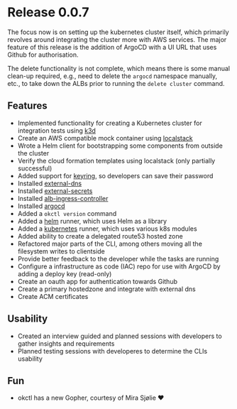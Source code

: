 # Release 0.0.7

The focus now is on setting up the kubernetes cluster itself, which primarily revolves around integrating the cluster more with AWS services. The major feature of this release is the addition
of ArgoCD with a UI URL that uses Github for authorisation.

The delete functionality is not complete, which means there is some manual clean-up required, e.g., need to delete the `argocd` namespace manually, etc., to take down the ALBs prior to running the `delete cluster` command.

## Features

- Implemented functionality for creating a Kubernetes cluster for integration tests using [k3d](https://github.com/rancher/k3d)
- Create an AWS compatible mock container using [localstack](https://github.com/localstack/localstack)
- Wrote a Helm client for bootstrapping some components from outside the cluster
- Verify the cloud formation templates using localstack (only partially successful)
- Added support for [keyring](https://github.com/99designs/keyring), so developers can save their password
- Installed [external-dns](https://github.com/kubernetes-sigs/external-dns)
- Installed [external-secrets](https://github.com/godaddy/kubernetes-external-secrets)
- Installed [alb-ingress-controller](https://github.com/kubernetes-sigs/aws-alb-ingress-controller)
- Installed [argocd](https://argoproj.github.io/argo-cd/)
- Added a `okctl version` command
- Added a [helm](https://github.com/helm/helm) runner, which uses Helm as a library
- Added a [kubernetes](https://kubernetes.io/) runner, which uses various k8s modules
- Added ability to create a delegated route53 hosted zone
- Refactored major parts of the CLI, among others moving all the filesystem writes to clientside
- Provide better feedback to the developer while the tasks are running
- Configure a infrastructure as code (IAC) repo for use with ArgoCD by adding a deploy key (read-only)
- Create an oauth app for authentication towards Github
- Create a primary hostedzone and integrate with external dns
- Create ACM certificates

## Usability

- Created an interview guided and planned sessions with developers to gather insights and requirements
- Planned testing sessions with developeres to determine the CLIs usability

## Fun

- okctl has a new Gopher, courtesy of Mira Sjølie ❤️ 
